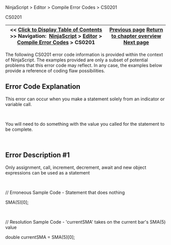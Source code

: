 ﻿


NinjaScript \> Editor \> Compile Error Codes \> CS0201






















CS0201







| \<\< [Click to Display Table of Contents](cs0201.md) \>\> **Navigation:**     [NinjaScript](ninjascript.md) \> [Editor](editor.md) \> [Compile Error Codes](compile_error_codes.md) \> CS0201 | [Previous page](cs0200.md) [Return to chapter overview](compile_error_codes.md) [Next page](cs0234.md) |
| --- | --- |











The following CS0201 error code information is provided within the context of NinjaScript. The examples provided are only a subset of potential problems that this error code may reflect. In any case, the examples below provide a reference of coding flaw possibilities.


## 


## Error Code Explanation


This error can occur when you make a statement solely from an indicator or variable call.


 


You will need to do something with the value you called for the statement to be complete.


 


## Error Description \#1 
Only assignment, call, increment, decrement, await and new object expressions can be used as a statement


 


// Erroneous Sample Code \- Statement that does nothing


SMA(5\)\[0];


 


// Resolution Sample Code \- 'currentSMA' takes on the current bar's SMA(5\) value


double currentSMA \= SMA(5\)\[0]; 








